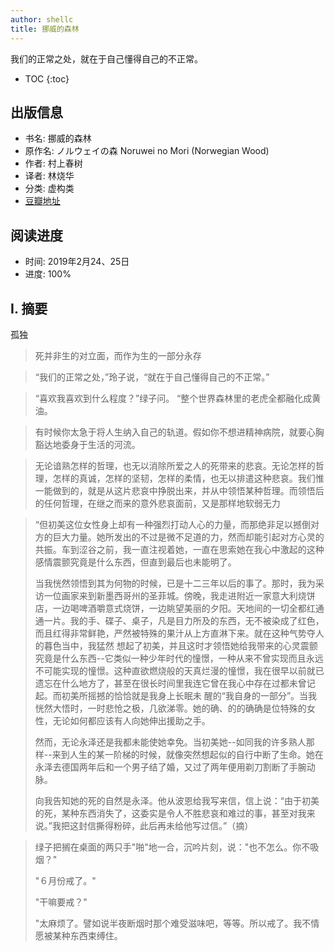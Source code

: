 ```yaml
---
author: shellc
title: 挪威的森林
---
```


我们的正常之处，就在于自己懂得自己的不正常。

<!--more-->

* TOC
{:toc}

## 出版信息

- 书名: 挪威的森林
- 原作名: ノルウェイの森 Noruwei no Mori (Norwegian Wood)
- 作者: 村上春树
- 译者: 林烧华
- 分类: 虚构类
- [豆瓣地址](https://book.douban.com/subject/2159042/)

## 阅读进度

- 时间: 2019年2月24、25日
- 进度: 100%

## I. 摘要

孤独

> 死并非生的对立面，而作为生的一部分永存

> “我们的正常之处，”玲子说，“就在于自己懂得自己的不正常。”

> “喜欢我喜欢到什么程度？”绿子问。 “整个世界森林里的老虎全都融化成黄油。

> 有时候你太急于将人生纳入自己的轨道。假如你不想进精神病院，就要心胸豁达地委身于生活的河流。

> 无论谙熟怎样的哲理，也无以消除所爱之人的死带来的悲哀。无论怎样的哲理，怎样的真诚，怎样的坚韧，怎样的柔情，也无以排遣这种悲哀。我们惟一能做到的，就是从这片悲哀中挣脱出来，并从中领悟某种哲理。而领悟后的任何哲理，在继之而来的意外悲哀面前，又是那样地软弱无力


> “但初美这位女性身上却有一种强烈打动人心的力量，而那绝非足以撼倒对方的巨大力量。她所发出的不过是微不足道的力，然而却能引起对方心灵的共振。车到涩谷之前，我一直注视着她，一直在思索她在我心中激起的这种感情震颤究竟是什么东西，但直到最后也未能明了。 
>
> 当我恍然领悟到其为何物的时候，已是十二三年以后的事了。那时，我为采访一位画家来到新墨西哥州的圣菲城。傍晚，我走进附近一家意大利烧饼店，一边喝啤酒嚼意式烧饼，一边眺望美丽的夕阳。天地间的一切全都红通通一片。我的手、碟子、桌子，凡是目力所及的东西，无不被染成了红色，而且红得非常鲜艳，严然被特殊的果汁从上方直淋下来。就在这种气势夺人的暮色当中，我猛然 想起了初美，并且这时才领悟她给我带来的心灵震颤究竟是什么东西--它类似一种少年时代的憧憬，一种从来不曾实现而且永远不可能实现的憧憬。这种直欲燃烧般的天真烂漫的憧憬，我在很早以前就已遗忘在什么地方了，甚至在很长时间里我连它曾在我心中存在过都未曾记起。而初美所摇撼的恰恰就是我身上长眠未 醒的“我自身的一部分”。当我恍然大悟时，一时悲怆之极，几欲涕零。她的确、的的确确是位特殊的女性，无论如何都应该有人向她伸出援助之手。 
>
>然而，无论永泽还是我都未能使她幸免。当初美她--如同我的许多熟人那样--来到人生的某一阶梯的时候，就像突然想起似的自行中断了生命。她在永泽去德国两年后和一个男子结了婚，又过了两年便用剃刀割断了手腕动脉。 
>
>向我告知她的死的自然是永泽。他从波恩给我写来信，信上说：“由于初美的死，某种东西消失了，这委实是令人不胜悲哀和难过的事，甚至对我来说。”我把这封信撕得粉碎，此后再未给他写过信。”（摘） 

> 绿子把搁在桌面的两只手"啪"地一合，沉吟片刻，说："也不怎么。你不吸烟？" 
>
> "６月份戒了。" 
>
> "干嘛要戒？" 
>
> "太麻烦了。譬如说半夜断烟时那个难受滋味吧，等等。所以戒了。我不情愿被某种东西束缚住。
